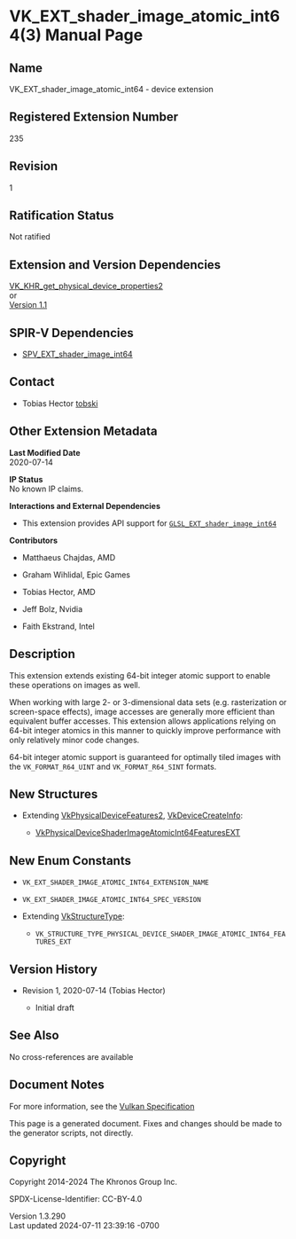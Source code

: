 # VK_EXT_shader_image_atomic_int64(3) Manual Page

## Name

VK_EXT_shader_image_atomic_int64 - device extension



## <a href="#_registered_extension_number" class="anchor"></a>Registered Extension Number

235

## <a href="#_revision" class="anchor"></a>Revision

1

## <a href="#_ratification_status" class="anchor"></a>Ratification Status

Not ratified

## <a href="#_extension_and_version_dependencies" class="anchor"></a>Extension and Version Dependencies

[VK_KHR_get_physical_device_properties2](https://registry.khronos.org/vulkan/specs/1.3-extensions/man/html/VK_KHR_get_physical_device_properties2.html)  
or  
[Version 1.1](#versions-1.1)  

## <a href="#_spir_v_dependencies" class="anchor"></a>SPIR-V Dependencies

- [SPV_EXT_shader_image_int64](https://htmlpreview.github.io/?https://github.com/KhronosGroup/SPIRV-Registry/blob/main/extensions/EXT/SPV_EXT_shader_image_int64.html)

## <a href="#_contact" class="anchor"></a>Contact

- Tobias Hector <a
  href="https://github.com/KhronosGroup/Vulkan-Docs/issues/new?body=%5BVK_EXT_shader_image_atomic_int64%5D%20@tobski%0A*Here%20describe%20the%20issue%20or%20question%20you%20have%20about%20the%20VK_EXT_shader_image_atomic_int64%20extension*"
  target="_blank" rel="nofollow noopener"><em></em>tobski</a>

## <a href="#_other_extension_metadata" class="anchor"></a>Other Extension Metadata

**Last Modified Date**  
2020-07-14

**IP Status**  
No known IP claims.

**Interactions and External Dependencies**  
- This extension provides API support for
  [`GLSL_EXT_shader_image_int64`](https://github.com/KhronosGroup/GLSL/blob/main/extensions/ext/GLSL_EXT_shader_image_int64.txt)

**Contributors**  
- Matthaeus Chajdas, AMD

- Graham Wihlidal, Epic Games

- Tobias Hector, AMD

- Jeff Bolz, Nvidia

- Faith Ekstrand, Intel

## <a href="#_description" class="anchor"></a>Description

This extension extends existing 64-bit integer atomic support to enable
these operations on images as well.

When working with large 2- or 3-dimensional data sets (e.g.
rasterization or screen-space effects), image accesses are generally
more efficient than equivalent buffer accesses. This extension allows
applications relying on 64-bit integer atomics in this manner to quickly
improve performance with only relatively minor code changes.

64-bit integer atomic support is guaranteed for optimally tiled images
with the `VK_FORMAT_R64_UINT` and `VK_FORMAT_R64_SINT` formats.

## <a href="#_new_structures" class="anchor"></a>New Structures

- Extending [VkPhysicalDeviceFeatures2](https://registry.khronos.org/vulkan/specs/1.3-extensions/man/html/VkPhysicalDeviceFeatures2.html),
  [VkDeviceCreateInfo](https://registry.khronos.org/vulkan/specs/1.3-extensions/man/html/VkDeviceCreateInfo.html):

  - [VkPhysicalDeviceShaderImageAtomicInt64FeaturesEXT](https://registry.khronos.org/vulkan/specs/1.3-extensions/man/html/VkPhysicalDeviceShaderImageAtomicInt64FeaturesEXT.html)

## <a href="#_new_enum_constants" class="anchor"></a>New Enum Constants

- `VK_EXT_SHADER_IMAGE_ATOMIC_INT64_EXTENSION_NAME`

- `VK_EXT_SHADER_IMAGE_ATOMIC_INT64_SPEC_VERSION`

- Extending [VkStructureType](https://registry.khronos.org/vulkan/specs/1.3-extensions/man/html/VkStructureType.html):

  - `VK_STRUCTURE_TYPE_PHYSICAL_DEVICE_SHADER_IMAGE_ATOMIC_INT64_FEATURES_EXT`

## <a href="#_version_history" class="anchor"></a>Version History

- Revision 1, 2020-07-14 (Tobias Hector)

  - Initial draft

## <a href="#_see_also" class="anchor"></a>See Also

No cross-references are available

## <a href="#_document_notes" class="anchor"></a>Document Notes

For more information, see the <a
href="https://registry.khronos.org/vulkan/specs/1.3-extensions/html/vkspec.html#VK_EXT_shader_image_atomic_int64"
target="_blank" rel="noopener">Vulkan Specification</a>

This page is a generated document. Fixes and changes should be made to
the generator scripts, not directly.

## <a href="#_copyright" class="anchor"></a>Copyright

Copyright 2014-2024 The Khronos Group Inc.

SPDX-License-Identifier: CC-BY-4.0

Version 1.3.290  
Last updated 2024-07-11 23:39:16 -0700
